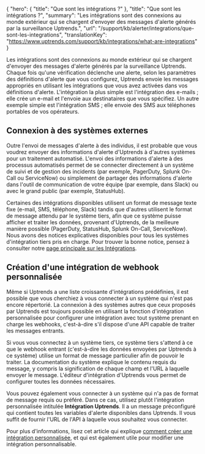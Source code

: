{
  "hero": {
    "title": "Que sont les intégrations ?"
  },
  "title": "Que sont les intégrations ?",
  "summary": "Les intégrations sont des connexions au monde extérieur qui se chargent d'envoyer des messages d'alerte générés par la surveillance Uptrends.",
  "url": "/support/kb/alerter/integrations/que-sont-les-integrations",
  "translationKey": "https://www.uptrends.com/support/kb/integrations/what-are-integrations"
}

Les intégrations sont des connexions au monde extérieur qui se chargent d'envoyer des messages d'alerte générés par la surveillance Uptrends. Chaque fois qu'une vérification déclenche une alerte, selon les paramètres des définitions d'alerte que vous configurez, Uptrends envoie les messages appropriés en utilisant les intégrations que vous avez activées dans vos définitions d'alerte. L'intégration la plus simple est l'intégration des e-mails ; elle crée un e-mail et l'envoie aux destinataires que vous spécifiez. Un autre exemple simple est l'intégration SMS ; elle envoie des SMS aux téléphones portables de vos opérateurs.

## Connexion à des systèmes externes

Outre l'envoi de messages d'alerte à des individus, il est probable que vous voudrez envoyer des informations d'alerte d'Uptrends à d'autres systèmes pour un traitement automatisé. L'envoi des informations d'alerte à des processus automatisés permet de se connecter directement à un système de suivi et de gestion des incidents (par exemple, PagerDuty, Splunk On-Call ou ServiceNow) ou simplement de partager des informations d'alerte dans l'outil de communication de votre équipe (par exemple, dans Slack) ou avec le grand public (par exemple, StatusHub).

Certaines des intégrations disponibles utilisent un format de message texte fixe (e-mail, SMS, téléphone, Slack) tandis que d'autres utilisent le format de message attendu par le système tiers, afin que ce système puisse afficher et traiter les données, provenant d'Uptrends, de la meilleure manière possible (PagerDuty, StatusHub, Splunk On-Call, ServiceNow). Nous avons des notices explicatives disponibles pour tous les systèmes d'intégration tiers pris en charge. Pour trouver la bonne notice, pensez à consulter notre [page principale sur les Intégrations](/integrations).

## Création d'une intégration de webhook personnalisée

Même si Uptrends a une liste croissante d'intégrations prédéfinies, il est possible que vous cherchiez à vous connecter à un système qui n'est pas encore répertorié. La connexion à des systèmes autres que ceux proposés par Uptrends est toujours possible en utilisant la fonction d'intégration personnalisée pour configurer une intégration avec tout système prenant en charge les webhooks, c'est-à-dire s'il dispose d'une API capable de traiter les messages entrants.

Si vous vous connectez à un système tiers, ce système tiers s'attend à ce que le webhook entrant (c'est-à-dire les données envoyées par Uptrends à ce système) utilise un format de message particulier afin de pouvoir le traiter. La documentation du système explique le contenu requis du message, y compris la signification de chaque champ et l'URL à laquelle envoyer le message. L'éditeur d'intégration d'Uptrends vous permet de configurer toutes les données nécessaires.

Vous pouvez également vous connecter à un système qui n'a pas de format de message requis ou préféré. Dans ce cas, utilisez plutôt l'intégration personnalisée intitulée **Intégration Uptrends**. Il a un message préconfiguré qui contient toutes les variables d'alerte disponibles dans Uptrends. Il vous suffit de fournir l'URL de l'API à laquelle vous souhaitez vous connecter.

Pour plus d'informations, lisez cet article qui explique [comment créer une intégration personnalisée](/support/kb/alerter/integrations/integrations-personnalisees), et qui est également utile pour modifier une intégration personnalisable.
